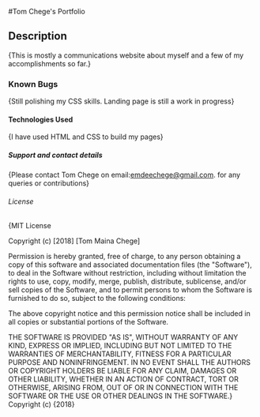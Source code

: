#Tom Chege's Portfolio
## Description
{This is mostly a communications website about myself and a few of my accomplishments so far.}
### Known Bugs
{Still polishing my CSS skills. Landing page is still a work in progress}
#### Technologies Used
{I have used HTML and CSS to build my pages}
##### Support and contact details
{Please contact Tom Chege on email:emdeechege@gmail.com. for any queries or contributions}
###### License
{MIT License

Copyright (c) [2018] [Tom Maina Chege]

Permission is hereby granted, free of charge, to any person obtaining a copy
of this software and associated documentation files (the "Software"), to deal
in the Software without restriction, including without limitation the rights
to use, copy, modify, merge, publish, distribute, sublicense, and/or sell
copies of the Software, and to permit persons to whom the Software is
furnished to do so, subject to the following conditions:

The above copyright notice and this permission notice shall be included in all
copies or substantial portions of the Software.

THE SOFTWARE IS PROVIDED "AS IS", WITHOUT WARRANTY OF ANY KIND, EXPRESS OR
IMPLIED, INCLUDING BUT NOT LIMITED TO THE WARRANTIES OF MERCHANTABILITY,
FITNESS FOR A PARTICULAR PURPOSE AND NONINFRINGEMENT. IN NO EVENT SHALL THE
AUTHORS OR COPYRIGHT HOLDERS BE LIABLE FOR ANY CLAIM, DAMAGES OR OTHER
LIABILITY, WHETHER IN AN ACTION OF CONTRACT, TORT OR OTHERWISE, ARISING FROM,
OUT OF OR IN CONNECTION WITH THE SOFTWARE OR THE USE OR OTHER DEALINGS IN THE
SOFTWARE.}
Copyright (c) {2018}
